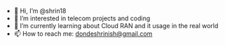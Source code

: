 - 👋 Hi, I’m @shrin18
- 👀 I’m interested in telecom projects and coding
- 🌱 I’m currently learning about Cloud RAN and it usage in the real world
- 📫 How to reach me: dondeshrinish@gmail.com

<!---
shrin18/shrin18 is a ✨ special ✨ repository because its `README.md` (this file) appears on your GitHub profile.
You can click the Preview link to take a look at your changes.
--->
